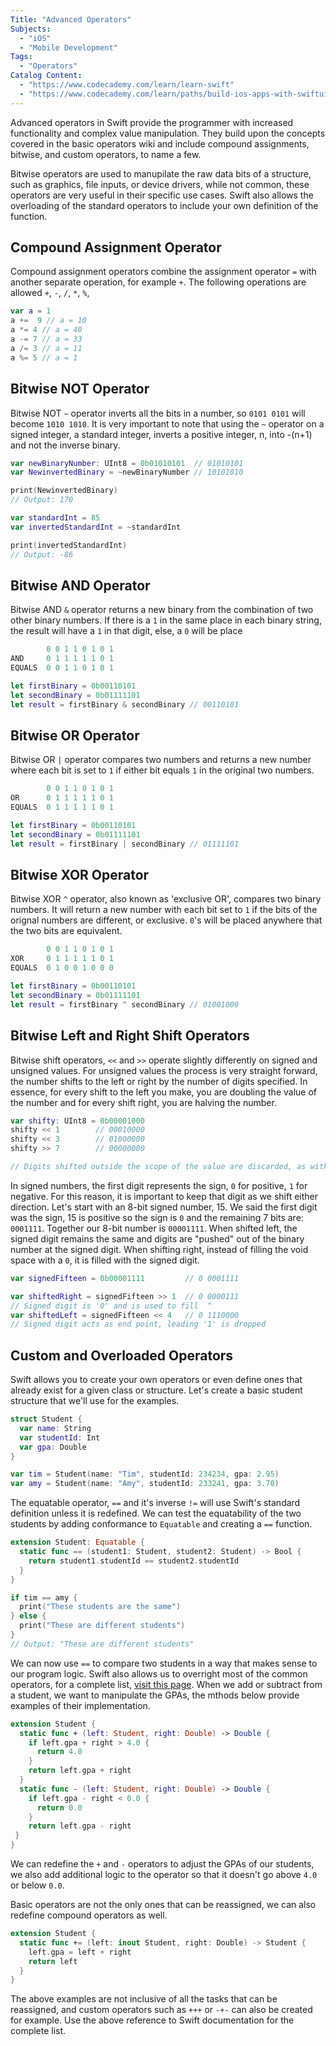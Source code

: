 ```yaml
---
Title: "Advanced Operators"
Subjects:
  - "iOS"
  - "Mobile Development"
Tags:
  - "Operators"
Catalog Content:
  - "https://www.codecademy.com/learn/learn-swift"
  - "https://www.codecademy.com/learn/paths/build-ios-apps-with-swiftui"
---
```


Advanced operators in Swift provide the programmer with increased functionality and complex value manipulation. They build upon the concepts covered in the basic operators wiki and include compound assignments, bitwise, and custom operators, to name a few. 

Bitwise operators are used to manupilate the raw data bits of a structure, such as graphics, file inputs, or device drivers, while not common, these operators are very useful in their specific use cases. Swift also allows the overloading of the standard operators to include your own definition of the function.

## Compound Assignment Operator

Compound assignment operators combine the assignment operator `=` with another separate operation, for example `+`. The following operations are allowed `+`, `-`, `/`, `*`, `%`,

```swift
var a = 1
a +=  9 // a = 10
a *= 4 // a = 40
a -= 7 // a = 33
a /= 3 // a = 11
a %= 5 // a = 1
```

## Bitwise NOT Operator

Bitwise NOT `~` operator inverts all the bits in a number, so `0101 0101` will become `1010 1010`. It is very important to note that using the `~` operator on a signed integer, a standard integer, inverts a positive integer, n, into -(n+1) and not the inverse binary.

```swift
var newBinaryNumber: UInt8 = 0b01010101  // 01010101
var NewinvertedBinary = ~newBinaryNumber // 10101010

print(NewinvertedBinary) 
// Output: 170

var standardInt = 85
var invertedStandardInt = ~standardInt

print(invertedStandardInt) 
// Output: -86
```

## Bitwise AND Operator

Bitwise AND `&` operator returns a new binary from the combination of two other binary numbers. If there is a `1` in the same place in each binary string, the result will have a `1` in that digit, else, a `0` will be place

```swift
        0 0 1 1 0 1 0 1
AND     0 1 1 1 1 1 0 1
EQUALS  0 0 1 1 0 1 0 1

let firstBinary = 0b00110101
let secondBinary = 0b01111101
let result = firstBinary & secondBinary // 00110101
```

## Bitwise OR Operator

Bitwise OR `|` operator compares two numbers and returns a new number where each bit is set to `1` if either bit equals `1` in the original two numbers.

```swift
        0 0 1 1 0 1 0 1
OR      0 1 1 1 1 1 0 1
EQUALS  0 1 1 1 1 1 0 1

let firstBinary = 0b00110101
let secondBinary = 0b01111101
let result = firstBinary | secondBinary // 01111101
```

## Bitwise XOR Operator

Bitwise XOR `^` operator, also known as 'exclusive OR', compares two binary numbers. It will return a new number with each bit set to `1` if the bits of the orignal numbers are different, or exclusive. `0`'s will be placed anywhere that the two bits are equivalent.

```swift
        0 0 1 1 0 1 0 1
XOR     0 1 1 1 1 1 0 1
EQUALS  0 1 0 0 1 0 0 0

let firstBinary = 0b00110101
let secondBinary = 0b01111101
let result = firstBinary ^ secondBinary // 01001000
```

## Bitwise Left and Right Shift Operators

Bitwise shift operators, `<<` and `>>` operate slightly differently on signed and unsigned values. For unsigned values the process is very straight forward, the number shifts to the left or right by the number of digits specified. In essence, for every shift to the left you make, you are doubling the value of the number and for every shift right, you are halving the number.

```swift
var shifty: UInt8 = 0b00001000
shifty << 1        // 00010000
shifty << 3        // 01000000
shifty >> 7        // 00000000

// Digits shifted outside the scope of the value are discarded, as with the shift of 7 above
```

In signed numbers, the first digit represents the sign, `0` for positive, `1` for negative. For this reason, it is important to keep that digit as we shift either direction. Let's start with an 8-bit signed number, 15. We said the first digit was the sign, 15 is positive so the sign is `0` and the remaining 7 bits are: `0001111`. Together our 8-bit number is `00001111`. When shifted left, the signed digit remains the same and digits are "pushed" out of the binary number at the signed digit. When shifting right, instead of filling the void space with a `0`, it is filled with the signed digit.

```swift
var signedFifteen = 0b00001111         // 0 0001111

var shiftedRight = signedFifteen >> 1  // 0 0000111
// Signed digit is '0' and is used to fill  ^
var shiftedLeft = signedFifteen << 4   // 0 1110000
// Signed digit acts as end point, leading '1' is dropped
```

## Custom and Overloaded Operators

Swift allows you to create your own operators or even define ones that already exist for a given class or structure. Let's create a basic student structure that we'll use for the examples.

```swift
struct Student {
  var name: String
  var studentId: Int
  var gpa: Double
}

var tim = Student(name: "Tim", studentId: 234234, gpa: 2.95)
var amy = Student(name: "Amy", studentId: 233241, gpa: 3.70)
```

The equatable operator, `==` and it's inverse `!=` will use Swift's standard definition unless it is redefined. We can test the equatability of the two students by adding conformance to `Equatable` and creating a `==` function.

```swift
extension Student: Equatable {
  static func == (student1: Student, student2: Student) -> Bool {
    return student1.studentId == student2.studentId
  }
}

if tim == amy {
  print("These students are the same")
} else {
  print("These are different students")
}
// Output: "These are different students"
```

We can now use `==` to compare two students in a way that makes sense to our program logic. Swift also allows us to overright most of the common operators, for a complete list, [visit this page](https://docs.swift.org/swift-book/ReferenceManual/LexicalStructure.html#ID418). When we add or subtract from a student, we want to manipulate the GPAs, the mthods below provide examples of their implementation.

```swift
extension Student {
  static func + (left: Student, right: Double) -> Double {
    if left.gpa + right > 4.0 {
      return 4.0
    }
    return left.gpa + right
  }
  static func - (left: Student, right: Double) -> Double {
    if left.gpa - right < 0.0 {
      return 0.0
    }
    return left.gpa - right
 }
}
```

We can redefine the `+` and `-` operators to adjust the GPAs of our students, we also add additional logic to the operator so that it doesn't go above `4.0` or below `0.0`.

Basic operators are not the only ones that can be reassigned, we can also redefine compound operators as well.

```swift
extension Student {
  static func += (left: inout Student, right: Double) -> Student {
    left.gpa = left + right
    return left
  }
}
```

The above examples are not inclusive of all the tasks that can be reassigned, and custom operators such as `+++` or `-+-` can also be created for example. Use the above reference to Swift documentation for the complete list.
